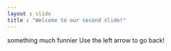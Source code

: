 ```yaml
---
layout : slide
title : "Welcome to our second slide!"
---
```

something much funnier
Use the left arrow to go back!
